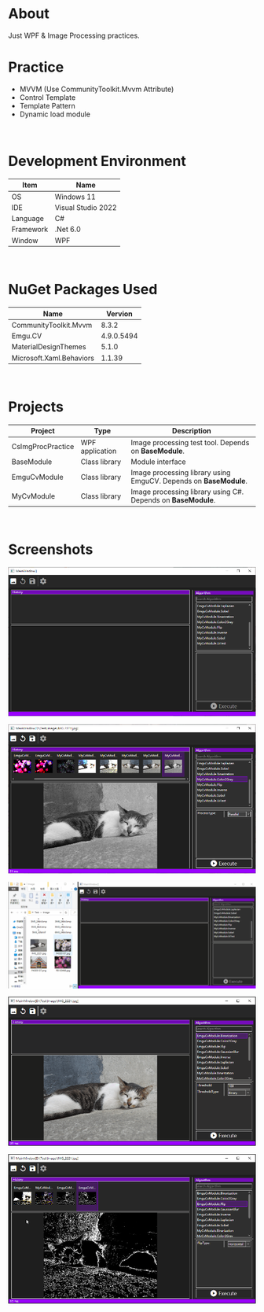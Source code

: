 # About
Just WPF & Image Processing practices.

# Practice
* MVVM (Use CommunityToolkit.Mvvm Attribute)
* Control Template
* Template Pattern
* Dynamic load module

<br>

# Development Environment
| Item | Name |
| --- | --- |
| OS | Windows 11 |
| IDE | Visual Studio 2022 |
| Language | C# |
| Framework | .Net 6.0 |
| Window | WPF |

<br>

# NuGet Packages Used
| Name | Vervion |
| --- | --- |
| CommunityToolkit.Mvvm | 8.3.2 |
| Emgu.CV | 4.9.0.5494 |
| MaterialDesignThemes | 5.1.0 |
| Microsoft.Xaml.Behaviors | 1.1.39 |

<br>

# Projects
| Project | Type | Description |
| --- | --- | --- |
| CsImgProcPractice | WPF application | Image processing test tool. Depends on **BaseModule**. |
| BaseModule | Class library | Module interface |
| EmguCvModule | Class library | Image processing library using EmguCV. Depends on **BaseModule**. |
| MyCvModule | Class library | Image processing library using C#. Depends on **BaseModule**. |

<br>

# Screenshots
![Screenshot00](https://github.com/fries49923/CsImgProcPractice/blob/master/Demo/Screenshot00.png)

![Screenshot01](https://github.com/fries49923/CsImgProcPractice/blob/master/Demo/Screenshot01.png)

![Demo00](https://github.com/fries49923/CsImgProcPractice/blob/master/Demo/Demo00.gif)

![Demo01](https://github.com/fries49923/CsImgProcPractice/blob/master/Demo/Demo01.gif)

![Demo02](https://github.com/fries49923/CsImgProcPractice/blob/master/Demo/Demo02.gif)